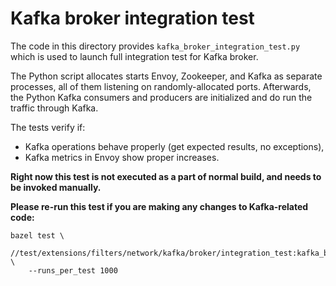 Kafka broker integration test
=============================

The code in this directory provides `kafka_broker_integration_test.py`
which is used to launch full integration test for Kafka broker.

The Python script allocates starts Envoy, Zookeeper, and Kafka as separate
processes, all of them listening on randomly-allocated ports.
Afterwards, the Python Kafka consumers and producers are initialized and
do run the traffic through Kafka.

The tests verify if:
- Kafka operations behave properly (get expected results, no exceptions),
- Kafka metrics in Envoy show proper increases.

**Right now this test is not executed as a part of normal build, and needs to be invoked manually.**

**Please re-run this test if you are making any changes to Kafka-related code:**

```
bazel test \
	//test/extensions/filters/network/kafka/broker/integration_test:kafka_broker_integration_test \
	--runs_per_test 1000
```
